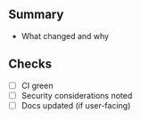 ## Summary
- What changed and why

## Checks
- [ ] CI green
- [ ] Security considerations noted
- [ ] Docs updated (if user-facing)
